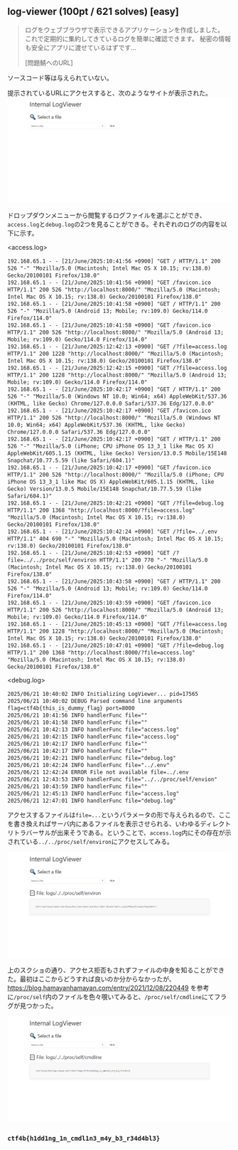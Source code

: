 ## log-viewer (100pt / 621 solves) [easy]
> ログをウェブブラウザで表示できるアプリケーションを作成しました。 これで定期的に集約してきているログを簡単に確認できます。 秘密の情報も安全にアプリに渡せているはずです...
>
> [問題鯖へのURL]

ソースコード等は与えられていない。

提示されているURLにアクセスすると、次のようなサイトが表示された。
![](images/img1.png)

ドロップダウンメニューから閲覧するログファイルを選ぶことができ、`access.log`と`debug.log`の2つを見ることができる。それぞれのログの内容を以下に示す。

<access.log>
```
192.168.65.1 - - [21/June/2025:10:41:56 +0900] "GET / HTTP/1.1" 200 526 "-" "Mozilla/5.0 (Macintosh; Intel Mac OS X 10.15; rv:138.0) Gecko/20100101 Firefox/138.0"
192.168.65.1 - - [21/June/2025:10:41:56 +0900] "GET /favicon.ico HTTP/1.1" 200 526 "http://localhost:8000/" "Mozilla/5.0 (Macintosh; Intel Mac OS X 10.15; rv:138.0) Gecko/20100101 Firefox/138.0"
192.168.65.1 - - [21/June/2025:10:41:58 +0900] "GET / HTTP/1.1" 200 526 "-" "Mozilla/5.0 (Android 13; Mobile; rv:109.0) Gecko/114.0 Firefox/114.0"
192.168.65.1 - - [21/June/2025:10:41:58 +0900] "GET /favicon.ico HTTP/1.1" 200 526 "http://localhost:8000/" "Mozilla/5.0 (Android 13; Mobile; rv:109.0) Gecko/114.0 Firefox/114.0"
192.168.65.1 - - [21/June/2025:12:42:13 +0900] "GET /?file=access.log HTTP/1.1" 200 1228 "http://localhost:8000/" "Mozilla/5.0 (Macintosh; Intel Mac OS X 10.15; rv:138.0) Gecko/20100101 Firefox/138.0"
192.168.65.1 - - [21/June/2025:12:42:15 +0900] "GET /?file=access.log HTTP/1.1" 200 1228 "http://localhost:8000/" "Mozilla/5.0 (Android 13; Mobile; rv:109.0) Gecko/114.0 Firefox/114.0"
192.168.65.1 - - [21/June/2025:10:42:17 +0900] "GET / HTTP/1.1" 200 526 "-" "Mozilla/5.0 (Windows NT 10.0; Win64; x64) AppleWebKit/537.36 (KHTML, like Gecko) Chrome/127.0.0.0 Safari/537.36 Edg/127.0.0.0"
192.168.65.1 - - [21/June/2025:10:42:17 +0900] "GET /favicon.ico HTTP/1.1" 200 526 "http://localhost:8000/" "Mozilla/5.0 (Windows NT 10.0; Win64; x64) AppleWebKit/537.36 (KHTML, like Gecko) Chrome/127.0.0.0 Safari/537.36 Edg/127.0.0.0"
192.168.65.1 - - [21/June/2025:10:42:17 +0900] "GET / HTTP/1.1" 200 526 "-" "Mozilla/5.0 (iPhone; CPU iPhone OS 13_3_1 like Mac OS X) AppleWebKit/605.1.15 (KHTML, like Gecko) Version/13.0.5 Mobile/15E148 Snapchat/10.77.5.59 (like Safari/604.1)"
192.168.65.1 - - [21/June/2025:10:42:17 +0900] "GET /favicon.ico HTTP/1.1" 200 526 "http://localhost:8000/" "Mozilla/5.0 (iPhone; CPU iPhone OS 13_3_1 like Mac OS X) AppleWebKit/605.1.15 (KHTML, like Gecko) Version/13.0.5 Mobile/15E148 Snapchat/10.77.5.59 (like Safari/604.1)"
192.168.65.1 - - [21/June/2025:10:42:21 +0900] "GET /?file=debug.log HTTP/1.1" 200 1368 "http://localhost:8000/?file=access.log" "Mozilla/5.0 (Macintosh; Intel Mac OS X 10.15; rv:138.0) Gecko/20100101 Firefox/138.0"
192.168.65.1 - - [21/June/2025:10:42:24 +0900] "GET /?file=../.env HTTP/1.1" 404 690 "-" "Mozilla/5.0 (Macintosh; Intel Mac OS X 10.15; rv:138.0) Gecko/20100101 Firefox/138.0"
192.168.65.1 - - [21/June/2025:10:42:53 +0900] "GET /?file=../../proc/self/environ HTTP/1.1" 200 770 "-" "Mozilla/5.0 (Macintosh; Intel Mac OS X 10.15; rv:138.0) Gecko/20100101 Firefox/138.0"
192.168.65.1 - - [21/June/2025:10:43:58 +0900] "GET / HTTP/1.1" 200 526 "-" "Mozilla/5.0 (Android 13; Mobile; rv:109.0) Gecko/114.0 Firefox/114.0"
192.168.65.1 - - [21/June/2025:10:43:59 +0900] "GET /favicon.ico HTTP/1.1" 200 526 "http://localhost:8000/" "Mozilla/5.0 (Android 13; Mobile; rv:109.0) Gecko/114.0 Firefox/114.0"
192.168.65.1 - - [21/June/2025:10:45:13 +0900] "GET /?file=access.log HTTP/1.1" 200 1228 "http://localhost:8000/" "Mozilla/5.0 (Macintosh; Intel Mac OS X 10.15; rv:138.0) Gecko/20100101 Firefox/138.0"
192.168.65.1 - - [21/June/2025:10:47:01 +0900] "GET /?file=debug.log HTTP/1.1" 200 1368 "http://localhost:8000/?file=access.log" "Mozilla/5.0 (Macintosh; Intel Mac OS X 10.15; rv:138.0) Gecko/20100101 Firefox/138.0"
```
<debug.log>
```
2025/06/21 10:40:02 INFO Initializing LogViewer... pid=17565
2025/06/21 10:40:02 DEBUG Parsed command line arguments flag=ctf4b{this_is_dummy_flag} port=8000
2025/06/21 10:41:56 INFO handlerFunc file=""
2025/06/21 10:41:58 INFO handlerFunc file=""
2025/06/21 10:42:13 INFO handlerFunc file="access.log"
2025/06/21 10:42:15 INFO handlerFunc file="access.log"
2025/06/21 10:42:17 INFO handlerFunc file=""
2025/06/21 10:42:17 INFO handlerFunc file=""
2025/06/21 10:42:21 INFO handlerFunc file="debug.log"
2025/06/21 10:42:24 INFO handlerFunc file="../.env"
2025/06/21 12:42:24 ERROR File not available file=../.env
2025/06/21 12:43:53 INFO handlerFunc file="../../proc/self/envion"
2025/06/21 10:43:59 INFO handlerFunc file=""
2025/06/21 12:45:13 INFO handlerFunc file="access.log"
2025/06/21 12:47:01 INFO handlerFunc file="debug.log"
```

アクセスするファイルは`file=...`というパラメータの形で与えられるので、ここを書き換えればサーバ内にあるファイルを表示させられる、いわゆるディレクトリトラバーサルが出来そうである。ということで、`access.log`内にその存在が示されている`../../proc/self/environ`にアクセスしてみる。

![](images/img2.png)

上のスクショの通り、アクセス拒否もされずファイルの中身を知ることができた。最初はここからどうすれば良いのか分からなかったが、https://blog.hamayanhamayan.com/entry/2021/12/08/220449 を参考に`/proc/self`内のファイルを色々覗いてみると、`/proc/self/cmdline`にてフラグが見つかった。

![](images/img3.png)

### `ctf4b{h1dd1ng_1n_cmdl1n3_m4y_b3_r34d4bl3}`
